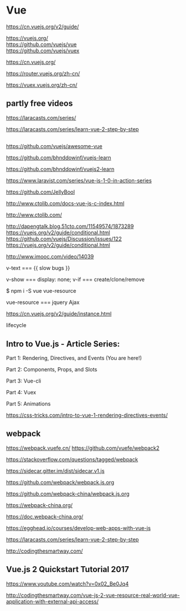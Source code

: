# Vue  


https://cn.vuejs.org/v2/guide/


https://vuejs.org/  
https://github.com/vuejs/vue  
https://github.com/vuejs/vuex  


https://cn.vuejs.org/  

https://router.vuejs.org/zh-cn/   

https://vuex.vuejs.org/zh-cn/  



## partly free videos  

https://laracasts.com/series/

https://laracasts.com/series/learn-vue-2-step-by-step


##  

https://github.com/vuejs/awesome-vue  

https://github.com/bhnddowinf/vuejs-learn  

https://github.com/bhnddowinf/vuejs2-learn  



https://www.laravist.com/series/vue-js-1-0-in-action-series  

https://github.com/JellyBool  

http://www.ctolib.com/docs-vue-js-c-index.html  


http://www.ctolib.com/  





http://dapengtalk.blog.51cto.com/11549574/1873289
https://vuejs.org/v2/guide/conditional.html
https://github.com/vuejs/Discussion/issues/122
https://vuejs.org/v2/guide/conditional.html


http://www.imooc.com/video/14039



v-text === {{ slow bugs }}

v-show === display: none;
v-if === create/clone/remove


$ npm i -S vue vue-resource


vue-resource === jquery Ajax





https://cn.vuejs.org/v2/guide/instance.html

lifecycle




## Intro to Vue.js - Article Series:


Part 1: Rendering, Directives, and Events (You are here!)

Part 2: Components, Props, and Slots

Part 3: Vue-cli

Part 4: Vuex

Part 5: Animations


https://css-tricks.com/intro-to-vue-1-rendering-directives-events/






## webpack


https://webpack.vuefe.cn/
https://github.com/vuefe/webpack2


https://stackoverflow.com/questions/tagged/webpack

https://sidecar.gitter.im/dist/sidecar.v1.js



https://github.com/webpack/webpack.js.org

https://github.com/webpack-china/webpack.js.org



https://webpack-china.org/

https://doc.webpack-china.org/










https://egghead.io/courses/develop-web-apps-with-vue-js



https://laracasts.com/series/learn-vue-2-step-by-step





http://codingthesmartway.com/

## Vue.js 2 Quickstart Tutorial 2017


https://www.youtube.com/watch?v=0x02_Be0Jq4



http://codingthesmartway.com/vue-js-2-vue-resource-real-world-vue-application-with-external-api-access/





